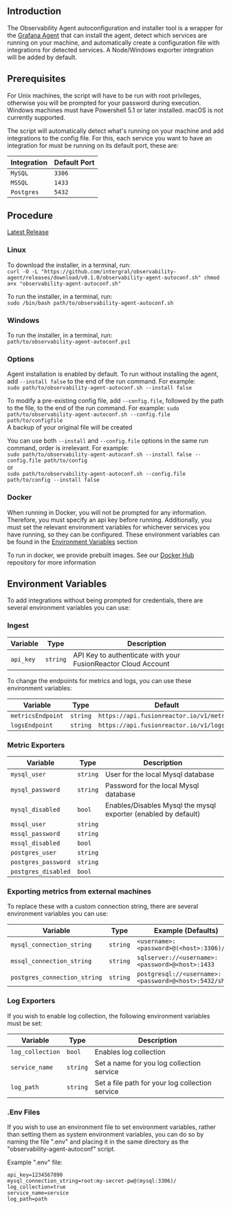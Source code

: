 ## Introduction
The Observability Agent autoconfiguration and installer tool is a wrapper for the [Grafana Agent](https://github.com/grafana/agent) that can install the agent,
detect which services are running on your machine, and automatically create a configuration file with integrations for
detected services. A Node/Windows exporter integration will be added by default.

## Prerequisites
For Unix machines, the script will have to be run with root privileges, otherwise you will be prompted for your password during execution.
Windows machines must have Powershell 5.1 or later installed. macOS is not currently supported.

The script will automatically detect what's running on your machine and add integrations to the config file. For this, each service you want to have an integration
for must be running on its default port, these are:

| Integration  | Default Port |
|--------------|--------------|
| `MySQL`      | `3306`       |
| `MSSQL`      | `1433`       |
| `Postgres`   | `5432`       |

## Procedure
[Latest Release](https://github.com/intergral/observability-agent/releases)

### Linux
To download the installer, in a terminal, run: </br>
`curl -O -L "https://github.com/intergral/observability-agent/releases/download/v0.1.0/observability-agent-autoconf.sh"
chmod a+x "observability-agent-autoconf.sh"`

To run the installer, in a terminal, run: </br>
`sudo /bin/bash path/to/observability-agent-autoconf.sh`

### Windows
To run the installer, in a terminal, run: </br>
`path/to/observability-agent-autoconf.ps1`

### Options

Agent installation is enabled by default. To run without installing the agent, add `--install false` to the end of the run command. For example: </br>
`sudo path/to/observability-agent-autoconf.sh --install false`

To modify a pre-existing config file, add `--config.file`, followed by the path to the file, to the end of the run command. For example:
`sudo path/to/observability-agent-autoconf.sh --config.file path/to/configfile`  
A backup of your original file will be created

You can use both `--install` and `--config.file` options in the same run command, order is irrelevant. For example: </br>
`sudo path/to/observability-agent-autoconf.sh --install false --config.file path/to/config`</br>
or </br>
`sudo path/to/observability-agent-autoconf.sh --config.file path/to/config --install false`

### Docker
When running in Docker, you will not be prompted for any information. Therefore, you must specify an api key before running. Additionally, you must set the relevant
environment variables for whichever services you have running, so they can be configured. These environment variables can be found in the [Environment Variables](#environment-variables) section

To run in docker, we provide prebuilt images. See our [Docker Hub](https://hub.docker.com/repository/docker/intergral/observability-agent/general) repository for more information

## Environment Variables
To add integrations without being prompted for credentials, there are several environment variables you can use:

### Ingest

| Variable              | Type     | Description                                                   |
|-----------------------|----------|---------------------------------------------------------------|
| `api_key`             | `string` | API Key to authenticate with your FusionReactor Cloud Account |

To change the endpoints for metrics and logs, you can use these environment variables:

| Variable          | Type     | Default                                   |
|-------------------|----------|-------------------------------------------|
| `metricsEndpoint` | `string` | `https://api.fusionreactor.io/v1/metrics` |
| `logsEndpoint`    | `string` | `https://api.fusionreactor.io/v1/logs`    |

### Metric Exporters

| Variable              | Type     | Description                                                    |
|-----------------------|----------|----------------------------------------------------------------|
| `mysql_user`          | `string` | User for the local Mysql database                              |
| `mysql_password`      | `string` | Password for the local Mysql database                          |
| `mysql_disabled`      | `bool`   | Enables/Disables Mysql the mysql exporter (enabled by default) |
| `mssql_user`          | `string` |                                                                |
| `mssql_password`      | `string` |                                                                |
| `mssql_disabled`      | `bool`   |                                                                |
| `postgres_user`       | `string` |                                                                |
| `postgres_password`   | `string` |                                                                |
| `postgres_disabled`   | `bool`   |                                                                |

### Exporting metrics from external machines

To replace these with a custom connection string, there are several environment variables you can use:

| Variable                       | Type     | Example (Defaults)                                     |
|--------------------------------|----------|--------------------------------------------------------|
| `mysql_connection_string`      | `string` | `<username>:<password>@(<host>:3306)/`                 |
| `mssql_connection_string`      | `string` | `sqlserver://<username>:<password>@<host>:1433`        |
| `postgres_connection_string`   | `string` | `postgresql://<username>:<password>@<host>:5432/shop?` |

### Log Exporters

If you wish to enable log collection, the following environment variables must be set:

| Variable           | Type     | Description                                     |
|--------------------|----------|-------------------------------------------------|
| `log_collection`   | `bool`   | Enables log collection                          |
| `service_name`     | `string` | Set a name for you log collection service       |
| `log_path`         | `string` | Set a file path for your log collection service |

### .Env Files

If you wish to use an environment file to set environment variables, rather than setting them as system environment variables,
you can do so by naming the file ".env" and placing it in the same directory as the "observability-agent-autoconf" script.

Example ".env" file:
```
api_key=1234567890
mysql_connection_string=root:my-secret-pw@(mysql:3306)/
log_collection=true
service_name=service
log_path=path
```